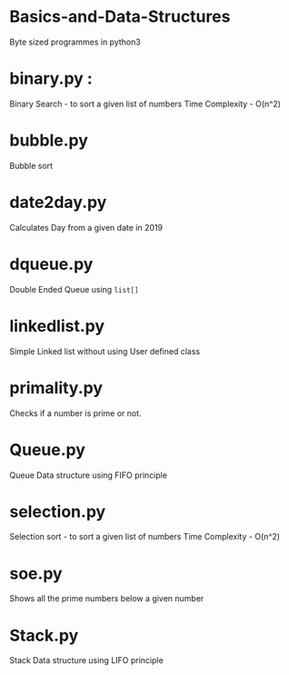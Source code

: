 # Basics-and-Data-Structures
Byte sized programmes in python3 

# binary.py :
Binary Search - to sort a given list of numbers
Time Complexity - O(n^2)

# bubble.py
Bubble sort

# date2day.py
Calculates Day from a given date in 2019

# dqueue.py
Double Ended Queue using ```list[]```

# linkedlist.py
Simple Linked list without using User defined class

# primality.py
Checks if a number is prime or not.

# Queue.py
Queue Data structure using FIFO principle

# selection.py
Selection sort -  to sort a given list of numbers
Time Complexity - O(n^2)

# soe.py
Shows all the prime numbers below a given number

# Stack.py
Stack Data structure using LIFO principle
